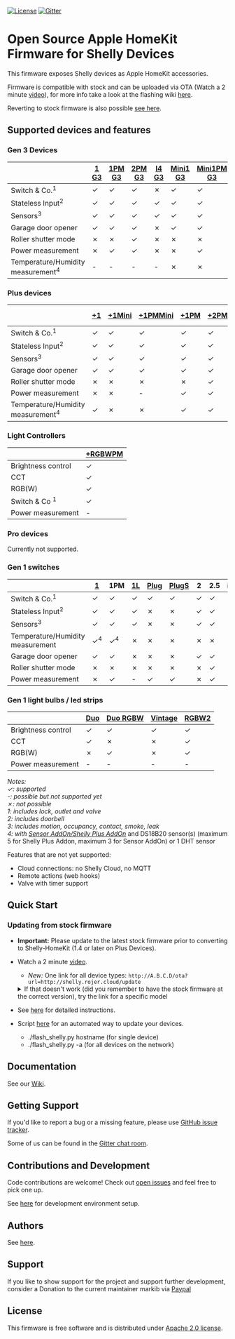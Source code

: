 [![License](https://img.shields.io/badge/License-Apache%202.0-blue.svg)](https://opensource.org/licenses/Apache-2.0)
[![Gitter](https://badges.gitter.im/shelly-homekit/community.svg)](https://gitter.im/shelly-homekit/community?utm_source=badge&utm_medium=badge&utm_campaign=pr-badge)

# Open Source Apple HomeKit Firmware for Shelly Devices

This firmware exposes Shelly devices as Apple HomeKit accessories.

Firmware is compatible with stock and can be uploaded via OTA (Watch a 2 minute [video](https://www.youtube.com/watch?v=BZc-kp4dDRw)), for more info take a look at the flashing wiki [here](https://github.com/mongoose-os-apps/shelly-homekit/wiki/Flashing#updating-from-stock-firmware).

Reverting to stock firmware is also possible [see here](https://github.com/mongoose-os-apps/shelly-homekit/wiki/Flashing#reverting-to-stock-firmware).

## Supported devices and features

### Gen 3 Devices

|                                            |[1 G3]   |[1PM G3] |[2PM G3] |[I4 G3]  |[Mini1 G3]|[Mini1PM G3]|[PlugS G3]
|-                                           |-        |-        |-        |-        |-         |-           |-   
|Switch & Co.<sup>1</sup>                    |✓        |✓        |✓        |✗        |✓         |✓           |✓
|Stateless Input<sup>2</sup>                 |✓        |✓        |✓        |✓        |✓         |✓           |✗  
|Sensors<sup>3</sup>                         |✓        |✓        |✓        |✓        |✓         |✓           |✗  
|Garage door opener                          |✓        |✓        |✓        |✗        |✓         |✓           |✗  
|Roller shutter mode                         |✗        |✗        |✓        |✗        |✗         |✗           |✗  
|Power measurement                           |✗        |✓        |✓        |✗        |✗         |✓           |✓
|Temperature/Humidity measurement<sup>4</sup>|-        |-        |-        |-        |✗         |✗           |✗ 

### Plus devices

|                                            |[+1]|[+1Mini]|[+1PMMini]|[+1PM]|[+2PM]|+i4 [AC]/[DC]|[+Plug S]|[+Uni]
|-                                           |-   |-       |-         |-     |-     |-            |-        |-     
|Switch & Co.<sup>1</sup>                    |✓   |✓       |✓         |✓     |✓     |✗            |✓        |✓     
|Stateless Input<sup>2</sup>                 |✓   |✓       |✓         |✓     |✓     |✓            |✗        |✓    
|Sensors<sup>3</sup>                         |✓   |✓       |✓         |✓     |✓     |✓            |✗        |✓     
|Garage door opener                          |✓   |✓       |✓         |✓     |✓     |✗            |✗        |✓    
|Roller shutter mode                         |✗   |✗       |✗         |✗     |✓     |✗            |✗        |✗     
|Power measurement                           |✗   |✗       |-         |✓     |✓     |✗            |✓        |✗     
|Temperature/Humidity measurement<sup>4</sup>|✓   |✗       |✗         |✓     |✓     |✓            |✗        |✓     

### Light Controllers

|                         |[+RGBWPM]|
|-|-|
|Brightness control       |✓|
|CCT                      |✓|
|RGB(W)                   |✓|
|Switch & Co <sup>1</sup> |✓|
|Power measurement        |-|


### Pro devices

Currently not supported.

### Gen 1 switches

||[1]|1PM|[1L]|[Plug]|[PlugS]|2|2.5|i3|[UNI]|
|-|-|-|-|-|-|-|-|-|-|
|Switch & Co.<sup>1</sup>|✓|✓|✓|✓|✓|✓|✓|✗|✓|
|Stateless Input<sup>2</sup>|✓|✓|✓|✗|✗|✓|✓|✓|✓|
|Sensors<sup>3</sup>|✓|✓|✓|✗|✗|✓|✓|✓|✓|
|Temperature/Humidity measurement|✓<sup>4</sup>|✓<sup>4</sup>|✗|✗|✗|✗|✗|✗|✓|
|Garage door opener|✓|✓|✗|✗|✗|✓|✓|✗|✓|
|Roller shutter mode|✗|✗|✗|✗|✗|✗|✓|✗|✗|
|Power measurement|✗|✓|-|✓|✓|✗|✓|✗|✗|

### Gen 1 light bulbs / led strips

||[Duo]|[Duo RGBW]|[Vintage]|[RGBW2]|
|-|-|-|-|-|
|Brightness control|✓|✓|✓|✓|
|CCT|✓|✗|✗|✓|
|RGB(W)|✗|✓|✗|✓|
|Power measurement|-|-|-|-|

_Notes:_  
_✓: supported_  
_-: possible but not supported yet_  
_✗: not possible_  
_1: includes lock, outlet and valve_  
_2: includes doorbell_  
_3: includes motion, occupancy, contact, smoke, leak_  
_4: with [Sensor AddOn/Shelly Plus AddOn](https://shop.shelly.cloud/temperature-sensor-addon-for-shelly-1-1pm-wifi-smart-home-automation#312)_ and DS18B20 sensor(s) (maximum 5 for Shelly Plus Addon, maximum 3 for Sensor AddOn) or 1 DHT sensor

Features that are not yet supported:
 * Cloud connections: no Shelly Cloud, no MQTT
 * Remote actions (web hooks)
 * Valve with timer support

## Quick Start

### Updating from stock firmware

  * **Important:** Please update to the latest stock firmware prior to converting to Shelly-HomeKit (1.4 or later on Plus Devices).

  * Watch a 2 minute [video](https://www.youtube.com/watch?v=BZc-kp4dDRw).

    * *New:* One link for all device types: `http://A.B.C.D/ota?url=http://shelly.rojer.cloud/update`
    
    <details>
     
      <summary>If that doesn't work (did you remember to have the stock firmware at the correct version), try the link for a specific model</summary>

      * Gen 1 Devices:
      
        * Shelly 1: `http://A.B.C.D/ota?url=http://rojer.me/files/shelly/shelly-homekit-Shelly1.zip`

        * Shelly 1L: `http://A.B.C.D/ota?url=http://rojer.me/files/shelly/shelly-homekit-Shelly1L.zip`

        * Shelly 1PM: `http://A.B.C.D/ota?url=http://rojer.me/files/shelly/shelly-homekit-Shelly1PM.zip`

        * Shelly 2: `http://A.B.C.D/ota?url=http://rojer.me/files/shelly/shelly-homekit-Shelly2.zip`  
        _Note: Not for Shelly Dimmer 2!_

        * Shelly 2.5: `http://A.B.C.D/ota?url=http://rojer.me/files/shelly/shelly-homekit-Shelly25.zip`

        * Shelly Duo: `http://A.B.C.D/ota?url=http://rojer.me/files/shelly/shelly-homekit-ShellyDuo.zip`

        * Shelly Duo RGBW (ColorBulb): `http://A.B.C.D/ota?url=http://rojer.me/files/shelly/shelly-homekit-ShellyColorBulb.zip`

        * Shelly i3: `http://A.B.C.D/ota?url=http://rojer.me/files/shelly/shelly-homekit-ShellyI3.zip`
       
        * Shelly Plug: `http://A.B.C.D/ota?url=http://rojer.me/files/shelly/shelly-homekit-ShellyPlug.zip`

        * Shelly Plug S: `http://A.B.C.D/ota?url=http://rojer.me/files/shelly/shelly-homekit-ShellyPlugS.zip`
       
        * Shelly RGBW2: `http://A.B.C.D/ota?url=http://rojer.me/files/shelly/shelly-homekit-ShellyRGBW2.zip`  
        _Note: The Shelly must be in color mode to flash, flashing in white mode is not supported!_

        * Shelly UNI: `http://A.B.C.D/ota?url=http://rojer.me/files/shelly/shelly-homekit-ShellyUNI.zip`

        * Shelly Vintage: `http://A.B.C.D/ota?url=http://rojer.me/files/shelly/shelly-homekit-ShellyVintage.zip`


      * Gen 2 Devices

        * Shelly Plus 1: `http://A.B.C.D/ota?url=http://rojer.me/files/shelly/shelly-homekit-ShellyPlus1.zip`

        * Shelly Plus 1 Mini: `http://A.B.C.D/ota?url=http://rojer.me/files/shelly/shelly-homekit-ShellyPlus1Mini.zip`

        * Shelly Plus 1PM: `http://A.B.C.D/ota?url=http://rojer.me/files/shelly/shelly-homekit-ShellyPlus1PM.zip`
   
        * Shelly Plus 1PM Mini: `http://A.B.C.D/ota?url=http://rojer.me/files/shelly/shelly-homekit-ShellyPlus1PMMini.zip`
      
        * Shelly Plus 2PM: `http://A.B.C.D/ota?url=http://rojer.me/files/shelly/shelly-homekit-ShellyPlus2PM.zip`
   
        * Shelly Plus Plug S: `http://A.B.C.D/ota?url=http://rojer.me/files/shelly/shelly-homekit-ShellyPlusPlugS.zip`
   
        * Shelly Plus RGBWPM: `http://A.B.C.D/ota?url=http://rojer.me/files/shelly/shelly-homekit-ShellyPlusRGBWPM.zip`

        * Shelly Plus I4 AC & DC: `http://A.B.C.D/ota?url=http://rojer.me/files/shelly/shelly-homekit-ShellyPlusI4.zip`

        * Shelly Plus UNI: `http://A.B.C.D/ota?url=http://rojer.me/files/shelly/shelly-homekit-ShellyPlusUni.zip`

      * Gen 3 Devices
   
        * Shelly 1 Gen3: `http://A.B.C.D/ota?url=http://rojer.me/files/shelly/shelly-homekit-Shelly1Gen3.zip`
       
        * Shelly 1PM Gen3: `http://A.B.C.D/ota?url=http://rojer.me/files/shelly/shelly-homekit-Shelly1PMGen3.zip`
    
        * Shelly 2PM Gen3: `http://A.B.C.D/ota?url=http://rojer.me/files/shelly/shelly-homekit-Shelly2PMGen3.zip`
          _Note: The Shelly must be on firmware 1.5.1beta or newer to flash_
       
        * Shelly I4 Gen3: `http://A.B.C.D/ota?url=http://rojer.me/files/shelly/shelly-homekit-ShellyI4Gen3.zip` 

        * Shelly Mini 1 Gen3: `http://A.B.C.D/ota?url=http://rojer.me/files/shelly/shelly-homekit-ShellyMini1Gen3.zip`
   
        * Shelly Mini 1 PM Gen3: `http://A.B.C.D/ota?url=http://rojer.me/files/shelly/shelly-homekit-ShellyMini1PMGen3.zip`


     </details>

  * See [here](https://github.com/mongoose-os-apps/shelly-homekit/wiki/Flashing#updating-from-stock-firmware) for detailed instructions.

  * Script [here](https://github.com/mongoose-os-apps/shelly-homekit/wiki/Flashing#Script) for an automated way to update your devices.
    * ./flash_shelly.py hostname  (for single device)
    * ./flash_shelly.py -a  (for all devices on the network)

## Documentation

See our [Wiki](https://github.com/mongoose-os-apps/shelly-homekit/wiki).

## Getting Support

If you'd like to report a bug or a missing feature, please use [GitHub issue tracker](https://github.com/mongoose-os-apps/shelly-homekit/issues).

Some of us can be found in the [Gitter chat room](https://gitter.im/shelly-homekit/community).

## Contributions and Development

Code contributions are welcome! Check out [open issues](https://github.com/mongoose-os-apps/shelly-homekit/issues) and feel free to pick one up.

See [here](https://github.com/mongoose-os-apps/shelly-homekit/wiki/Development) for development environment setup.

## Authors

See [here](AUTHORS.md).

## Support

If you like to show support for the project and support further development, consider a Donation to the current maintainer markib via [Paypal](https://www.paypal.com/donate/?hosted_button_id=RVFA9G5VMXRX8)

## License

This firmware is free software and is distributed under [Apache 2.0 license](LICENSE).

[1]: https://www.shelly.cloud/en/products/shop/1xs1
[+1]: https://www.shelly.cloud/en/products/shop/shelly-plus-1
[+1Mini]: https://www.shelly.cloud/en/products/shop/shelly-plus-1-mini
[+1PMMini]: https://www.shelly.cloud/en/products/shop/shelly-plus-1pm-mini
[+Uni]: https://www.shelly.cloud/en/products/shop/shelly-plus-uni
[Mini1 G3]: https://www.shelly.cloud/en/products/shop/shelly-1-mini-gen-3
[Mini1PM G3]: https://www.shelly.cloud/en/products/shop/shelly-1-pm-mini-gen3
[2PM G3]: https://www.shelly.cloud/en/products/shop/shelly-2pm-gen3
[1PM G3]: https://www.shelly.cloud/en/products/shop/shelly-1pm-gen3
[1 G3]: https://www.shelly.cloud/en/products/shop/shelly-1-gen3
[I4 G3]: https://www.shelly.cloud/en/products/shop/shelly-i4-gen3
[PlugS G3]: https://www.shelly.com/products/shelly-plug-s-gen3
[+1PM]: https://www.shelly.cloud/en/products/shop/shelly-plus-1-pm-2-pack/shelly-plus-1-pm
[+2PM]: https://www.shelly.cloud/en/products/shop/shelly-plus-2-pm
[+RGBWPM]: https://www.shelly.cloud/en/products/shop/shelly-plus-rgbw-pm
[+Plug S]: https://www.shelly.cloud/en/products/shop/shelly-plus-plug-s
[1L]: https://www.shelly.cloud/en/products/shop/shelly-1l
[Plug]: https://www.shelly.cloud/en/products/shop/1xplug
[PlugS]: https://www.shelly.cloud/en/products/shop/shelly-plug-s
[AC]: https://www.shelly.cloud/en-de/products/product-overview/splusi4x1
[DC]: https://www.shelly.cloud/en-de/products/product-overview/shelly-plus-i4-dc
[UNI]: https://www.shelly.cloud/en/products/shop/shelly-uni-1
[RGBW2]: https://www.shelly.cloud/en/products/shop/shelly-rgbw2-1
[Duo RGBW]: https://www.shelly.cloud/en/search?query=%22Shelly+Duo+-+RGBW%22
[Duo]: https://www.shelly.cloud/en/search?query=%22Shelly+Duo%22
[Vintage]: https://www.shelly.cloud/en/search?query=vintage
